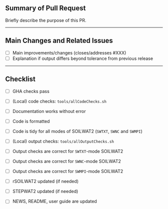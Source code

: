 ## Summary of Pull Request

Briefly describe the purpose of this PR.

---

## Main Changes and Related Issues

- [ ] Main improvements/changes (closes/addresses #XXX)
- [ ] Explanation if output differs beyond tolerance from previous release

---

## Checklist

- [ ] GHA checks pass

- [ ] (Local) code checks: `tools/allCodeChecks.sh`
- [ ] Documentation works without error
- [ ] Code is formatted
- [ ] Code is tidy for all modes of SOILWAT2 (`SWTXT`, `SWNC` and `SWMPI`)

- [ ] (Local) output checks: `tools/allOutputChecks.sh`
- [ ] Output checks are correct for `SWTXT`-mode SOILWAT2
- [ ] Output checks are correct for `SWNC`-mode SOILWAT2
- [ ] Output checks are correct for `SWMPI`-mode SOILWAT2

- [ ] rSOILWAT2 updated (if needed)
- [ ] STEPWAT2 updated (if needed)

- [ ] NEWS, README, user guide are updated
